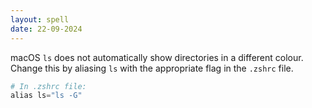 ```yaml
---
layout: spell
date: 22-09-2024
---
```


macOS `ls` does not automatically show directories in a different colour.  Change this by aliasing `ls` with the appropriate flag in the `.zshrc` file.

```py
# In .zshrc file:
alias ls="ls -G"
```
